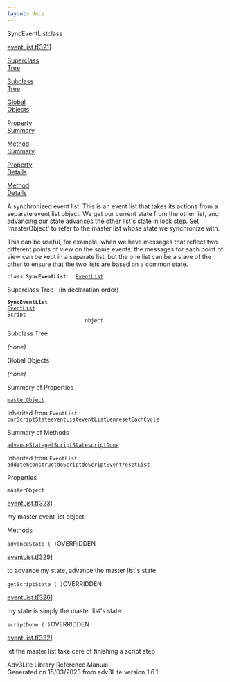 ```yaml
---
layout: docs
---
```

<span class="title">SyncEventList</span><span class="type">class</span>

[eventList.t](../file/eventList.t.html)\[[321](../source/eventList.t.html#321)\]

[Superclass  
Tree](#_SuperClassTree_)

[Subclass  
Tree](#_SubClassTree_)

[Global  
Objects](#_ObjectSummary_)

[Property  
Summary](#_PropSummary_)

[Method  
Summary](#_MethodSummary_)

[Property  
Details](#_Properties_)

[Method  
Details](#_Methods_)



A synchronized event list. This is an event list that takes its actions
from a separate event list object. We get our current state from the
other list, and advancing our state advances the other list's state in
lock step. Set 'masterObject' to refer to the master list whose state we
synchronize with.

This can be useful, for example, when we have messages that reflect two
different points of view on the same events: the messages for each point
of view can be kept in a separate list, but the one list can be a slave
of the other to ensure that the two lists are based on a common state.

`class `**`SyncEventList`**` :   `[`EventList`](../object/EventList.html)



<span id="_SuperClassTree_"></span>



<span class="hdln">Superclass Tree</span>   (in declaration order)



**`SyncEventList`**  
[`EventList`](../object/EventList.html)  
[`Script`](../object/Script.html)  
`                         object`  
<span id="_SubClassTree_"></span>



<span class="hdln">Subclass Tree</span>  



*(none)* <span id="_ObjectSummary_"></span>



<span class="hdln">Global Objects</span>  



*(none)* <span id="_PropSummary_"></span>



<span class="hdln">Summary of Properties</span>  



[`masterObject`](#masterObject)

Inherited from `EventList` :  
[`curScriptState`](../object/EventList.html#curScriptState)[`eventList`](../object/EventList.html#eventList)[`eventListLen`](../object/EventList.html#eventListLen)[`resetEachCycle`](../object/EventList.html#resetEachCycle)



<span id="_MethodSummary_"></span>



<span class="hdln">Summary of Methods</span>  



[`advanceState`](#advanceState)[`getScriptState`](#getScriptState)[`scriptDone`](#scriptDone)

Inherited from `EventList` :  
[`addItem`](../object/EventList.html#addItem)[`construct`](../object/EventList.html#construct)[`doScript`](../object/EventList.html#doScript)[`doScriptEvent`](../object/EventList.html#doScriptEvent)[`resetList`](../object/EventList.html#resetList)



<span id="_Properties_"></span>



<span class="hdln">Properties</span>  



<span id="masterObject"></span>

`masterObject`

[eventList.t](../file/eventList.t.html)\[[323](../source/eventList.t.html#323)\]



my master event list object



<span id="_Methods_"></span>



<span class="hdln">Methods</span>  



<span id="advanceState"></span>

`advanceState ( )`<span class="rem">OVERRIDDEN</span>

[eventList.t](../file/eventList.t.html)\[[329](../source/eventList.t.html#329)\]



to advance my state, advance the master list's state



<span id="getScriptState"></span>

`getScriptState ( )`<span class="rem">OVERRIDDEN</span>

[eventList.t](../file/eventList.t.html)\[[326](../source/eventList.t.html#326)\]



my state is simply the master list's state



<span id="scriptDone"></span>

`scriptDone ( )`<span class="rem">OVERRIDDEN</span>

[eventList.t](../file/eventList.t.html)\[[332](../source/eventList.t.html#332)\]



let the master list take care of finishing a script step





Adv3Lite Library Reference Manual  
Generated on 15/03/2023 from adv3Lite version 1.6.1


